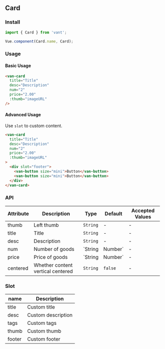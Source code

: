 ## Card

### Install
``` javascript
import { Card } from 'vant';

Vue.component(Card.name, Card);
```

### Usage

#### Basic Usage

```html
<van-card
  title="Title"
  desc="Description"
  num="2"
  price="2.00"
  :thumb="imageURL"
/>
```

#### Advanced Usage
Use `slot` to custom content.

```html
<van-card
  title="Title"
  desc="Description"  
  num="2"
  price="2.00"
  :thumb="imageURL"
>
  <div slot="footer">
    <van-button size="mini">Button</van-button>
    <van-button size="mini">Button</van-button>
  </div>
</van-card>
```

### API

| Attribute | Description | Type | Default | Accepted Values |
|-----------|-----------|-----------|-------------|-------------|
| thumb | Left thumb | `String` | - | - |
| title | Title | `String` | - | - |
| desc | Description | `String` | - | - |
| num | Number of goods | `String | Number` | - | - |
| price | Price of goods | `String | Number` | - | - |
| centered | Whether content vertical centered | `String` | `false` | - |

### Slot

| name | Description |
|-----------|-----------|
| title | Custom title |
| desc | Custom description |
| tags | Custom tags |
| thumb | Custom thumb |
| footer | Custom footer |
